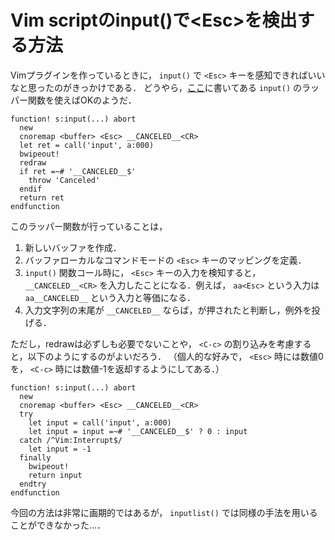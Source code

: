 Vim scriptのinput()で&lt;Esc&gt;を検出する方法
==============================================

Vimプラグインを作っているときに， ```input()``` で ```<Esc>``` キーを感知できればいいなと思ったのがきっかけである．
どうやら，[ここ](https://github.com/vim-jp/issues/issues/467)に書いてある ```input()``` のラッパー関数を使えばOKのようだ．

```vim
function! s:input(...) abort
  new
  cnoremap <buffer> <Esc> __CANCELED__<CR>
  let ret = call('input', a:000)
  bwipeout!
  redraw
  if ret =~# '__CANCELED__$'
    throw 'Canceled'
  endif
  return ret
endfunction
```

このラッパー関数が行っていることは，

1. 新しいバッファを作成．
2. バッファローカルなコマンドモードの ```<Esc>``` キーのマッピングを定義．
3. ```input()``` 関数コール時に， ```<Esc>``` キーの入力を検知すると， ```__CANCELED__<CR>``` を入力したことになる．例えば， ```aa<Esc>``` という入力は ```aa__CANCELED__``` という入力と等価になる．
4. 入力文字列の末尾が ```__CANCELED__``` ならば，<Esc>が押されたと判断し，例外を投げる．


ただし，redrawは必ずしも必要でないことや， ```<C-c>``` の割り込みを考慮すると，以下のようにするのがよいだろう．
（個人的な好みで， ```<Esc>``` 時には数値0を， ```<C-c>``` 時には数値-1を返却するようにしてある．）

```vim
function! s:input(...) abort
  new
  cnoremap <buffer> <Esc> __CANCELED__<CR>
  try
    let input = call('input', a:000)
    let input = input =~# '__CANCELED__$' ? 0 : input
  catch /^Vim:Interrupt$/
    let input = -1
  finally
    bwipeout!
    return input
  endtry
endfunction
```

今回の方法は非常に画期的ではあるが， ```inputlist()``` では同様の手法を用いることができなかった...．
